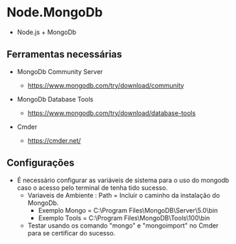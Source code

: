 # Node.MongoDb
    
* Node.js + MongoDb 


## Ferramentas necessárias
* MongoDb Community Server 
    * https://www.mongodb.com/try/download/community

* MongoDb Database Tools
    * https://www.mongodb.com/try/download/database-tools

* Cmder
    * https://cmder.net/

## Configurações
* É necessário configurar as variáveis de sistema para o uso do mongodb caso o acesso pelo terminal de tenha tido sucesso. 
    * Variaveis de Ambiente : Path = Incluir o caminho da instalação do MongoDb.
        * Exemplo Mongo = C:\Program Files\MongoDB\Server\5.0\bin
        * Exemplo Tools = C:\Program Files\MongoDB\Tools\100\bin
    * Testar usando os comando "mongo" e "mongoimport" no Cmder para se certificar do sucesso.